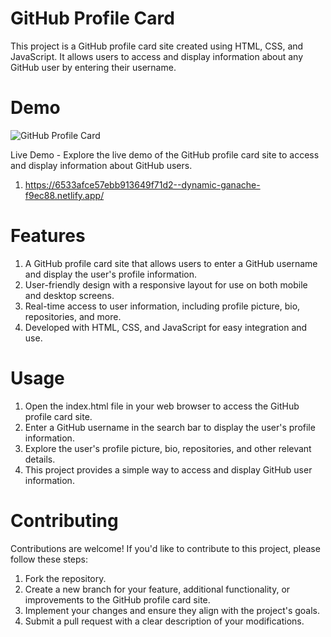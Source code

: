 # GitHub Profile Card

This project is a GitHub profile card site created using HTML, CSS, and JavaScript. It allows users to access and display information about any GitHub user by entering their username.

# Demo

![GitHub Profile Card](https://github.com/UmitAygunn/GitHub-Profile-Card/assets/140657845/cda58398-699c-4ed4-a848-3130a7961998)

Live Demo - Explore the live demo of the GitHub profile card site to access and display information about GitHub users.
1) https://6533afce57ebb913649f71d2--dynamic-ganache-f9ec88.netlify.app/


# Features

1) A GitHub profile card site that allows users to enter a GitHub username and display the user's profile information.
2) User-friendly design with a responsive layout for use on both mobile and desktop screens.
3) Real-time access to user information, including profile picture, bio, repositories, and more.
4) Developed with HTML, CSS, and JavaScript for easy integration and use.

# Usage

1) Open the index.html file in your web browser to access the GitHub profile card site.
2) Enter a GitHub username in the search bar to display the user's profile information.
3) Explore the user's profile picture, bio, repositories, and other relevant details.
4) This project provides a simple way to access and display GitHub user information.

# Contributing
Contributions are welcome! If you'd like to contribute to this project, please follow these steps:

1) Fork the repository.
2) Create a new branch for your feature, additional functionality, or improvements to the GitHub profile card site.
3) Implement your changes and ensure they align with the project's goals.
4) Submit a pull request with a clear description of your modifications.
